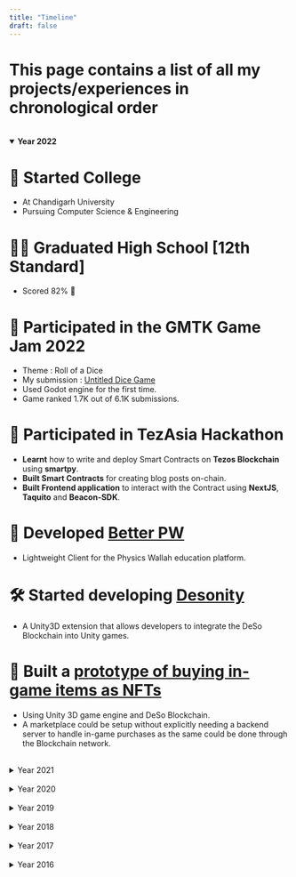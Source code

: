 ```yaml
---
title: "Timeline"
draft: false
---
```


<style>
summary{
    cursor:pointer;
}
</style>

# This page contains a list of all my projects/experiences in chronological order

<br>

<details open>
<summary><b>Year 2022</b></summary>

# 📕 Started College

- At Chandigarh University
- Pursuing Computer Science & Engineering

# 🧑‍🎓 Graduated High School [12th Standard]

- Scored 82% 🎉

# 💪 Participated in the GMTK Game Jam 2022

- Theme : Roll of a Dice
- My submission : [Untitled Dice Game](https://itch.io/jam/gmtk-jam-2022/rate/1616642)
- Used Godot engine for the first time.
- Game ranked 1.7K out of 6.1K submissions.

# 💪 Participated in TezAsia Hackathon

- **Learnt** how to write and deploy Smart Contracts on **Tezos Blockchain** using **smartpy**.
- **Built Smart Contracts** for creating blog posts on-chain.
- **Built Frontend application** to interact with the Contract using **NextJS**, **Taquito** and **Beacon-SDK**.

# 🏁 Developed [Better PW](https://betterpw.live)

- Lightweight Client for the Physics Wallah education platform.

# 🛠 Started developing [Desonity](https://github.com/Desonity/Desonity)

- A Unity3D extension that allows developers to integrate the DeSo Blockchain into Unity games.

# 🏁 Built a [prototype of buying in-game items as NFTs](https://youtu.be/-Ute7GNiZxk)

- Using Unity 3D game engine and DeSo Blockchain.
- A marketplace could be setup without explicitly needing a backend server to handle in-game purchases as the same could be done through the Blockchain network.

</details>

<br>

<details>
<summary>Year 2021</summary>

# 🛠 Started building [Cordify](https://cordify.app)

- Tool to bridge the gap between web2 (twitter, reddit, etc) platforms with web3 DeSo platform.
- Started out as a Discord bot that added features of the blockchain into Discord servers, and now is a full fledged application integrating Discord, Twitter and more platforms with DeSo.

# 🏁 Built Animedoro Timer

- Timer app built in Vanilla HTML, CSS and Javascript.
- Useful tool for studying, working.
- Ability to set custom work/break timers.

</details>

<br>

<details>
<summary>Year 2020</summary>

# 🛠 Started Discord Bot Development

- Using discord.py
- Built many bots and tools.
- Mastered discord.py 😤
- Did couple of paid gigs (Server and Bot dev)

# 🛠 Started learning Python

- `print("Hello World")`

# 🧑‍🎓 Graduated Middle School [10th Standard]

- Scored 89% 🎉
- Started High School [12th Standard]

# 💪 Did my first freelance gig

- Built an AR application that would scan childrens picture books (birds) and play their sound.

# 🕹 Developed a VR game - [Cheap Saber](https://youtu.be/q86asyDYh1Q)

- Clone of Beat Saber, playable on android VR devices.
- Utilises Augument Reality marker based tracking to move virtual sabers.

# 💪 Participated in a [VXR hackathon](https://youtu.be/saMuL0UTF_M) by VRocKS

- Developed a VR story telling demo for Android VR devices.

# 🏁 Built a Human following Arduino Car

- Shortly after the TinkerFest Competition, I built this car that will detect any human through a phones camera and follow them.
- Learnt about OpenCV.
- Felt good because it worked (unlike the one from tinkerfest 🤭)

# 💪 Participated in [Tinker Fest Robotics Competition](https://youtu.be/vjoeJ9Bbaw4)

- Built an autonomous, trash seggrating robot car using LEGO as the body frame and Arduino + Android Mobile as the Brain 🧠
- Although our bot did not function as ecpected, we learnt a lot and had fun.

</details>

<br>

<details>
<summary>Year 2019</summary>

# 🛠 Started learning Game Dev

- `Debug.Log("Published some games on Play Store and got banned afterwards 🤡")`

# 💪 Built a model version of a [Light Interferometer](https://youtu.be/1WsnnyR_AOg)

- Using a Microscope slide, 2 pieces of mirrors (that I broke in half), a cheap lazer pointer and a lens I salvaged from another lazer pointer.
- Similar arrangement like the LIGO.
- Interference pattern was slightly visible.

# 💪 Performed the [Double Slit Experiment](https://youtu.be/C2Jy_RJXQ0I)

- Using a cheap lazer pointer and insulating tape.
- Learnt about Dual Nature of Light.

</details>

<br>

<details>
<summary>Year 2018</summary>

# 🛠 My Attempt at building an [Arduino CubeSat](https://youtu.be/aKaxJP3DqhQ)

- 3D printed frame.
- Working CW telemetry over 433MHz RF.

# 🏁 Built an Ultrasonic [Standing Wave 'Levitator'](https://youtu.be/gpRQpz39_UU)

- Followed an instructable article to and ripped apart couple of ultrasonic modules to build a mini levitator thingie.
- Learnt about Standing Waves.
- Small pieces of paper/styrofoam could be held in air at specific nodes of standing waves.

# 🧑‍🔧 Assembled my first 3D printer [Ender 3]

- Since then I have learnt a lot about the tech behind 3D printing and assembled more than 6 printers.

# 😳 Got an Arduino UNO

- Learnt about IoT, embeded circuits, electronics.
- Built random fun projects with the UNO and various Modules.
- Built cool stuff with the power of LEGO and Arduino.

# 🏁 Built a [LEGO line follower](https://youtu.be/-nA_rv9vvZE) and [modified gears to speed it up](https://youtu.be/mTh1pjq7Kqo)

- Learnt about gear ratios

# 🛠 Started learning Java

- `System.out.println("For Academic Purposes")`

</details>

<br>

<details>
<summary>Year 2017</summary>

# 🤣 Made HTML tutorials

- School had HTML and CSS in our curriculum so I made video tutorials and uploaded them on youtube for my friends to learn from 😆

# 💪 Participated in a Cubing Competition for the first time

- Got an average time around 40 seconds and personal best 34 seconds.
- Met Akash Rupela, former Indian record holder for fastest 3x3 solve 😳

</details>

<br>

<details>
<summary>Year 2016</summary>

# 🤓 Learnt my first programming language - BASIC

- Good ol' days

# 🧑‍🔬 Got interested into Science made videos on youtube

- Homemade Litmus paper and indicator solution
- Theory behind how LIGO detects gravitational waves
- and more in the following years

</details>

<script>
Array.from(document.links).filter(link => link.hostname != window.location.hostname).forEach(link => link.target = '_blank');
</script>
